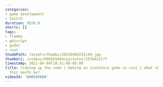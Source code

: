 ```yaml
---
categories:
- game development
- twitch
duration: 9520.0
shorts: []
tags:
- flambe
- gdscript
- godot
- rust
thumbPath: /assets/thumbs/20220404235149.jpg
thumbUri: /videos/696565684/pictures/1578422177
timestamp: 2022-04-04T18:51:49-05:00
title: tidying up the code | making an inventory game in rust | what should my goal
  this month be?
videoId: '696565684'
---
```

